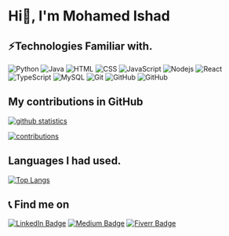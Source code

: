 # Hi👋, I'm Mohamed Ishad

## ⚡Technologies Familiar with.
![Python](https://img.shields.io/badge/-python-white?style=for-the-badge&labelColor=000000&logo=python)
![Java](https://img.shields.io/badge/-java-white?style=for-the-badge&labelColor=000000&logo=java)
![HTML](https://img.shields.io/badge/-html-white?style=for-the-badge&labelColor=000000&logo=html5)
![CSS](https://img.shields.io/badge/-css-white?style=for-the-badge&labelColor=000000&logo=css3)
![JavaScript](https://img.shields.io/badge/-JavaScript-white?style=for-the-badge&labelColor=000000&logo=javascript)
![Nodejs](https://img.shields.io/badge/-Nodejs-white?style=for-the-badge&labelColor=000000&logo=Node.js)
![React](https://img.shields.io/badge/-React-white?style=for-the-badge&labelColor=000000&logo=react)
![TypeScript](https://img.shields.io/badge/-TypeScript-white?style=for-the-badge&labelColor=000000&logo=typescript)
![MySQL](https://img.shields.io/badge/-MySQL-white?style=for-the-badge&labelColor=000000&logo=mysql)
![Git](https://img.shields.io/badge/-Git-white?style=for-the-badge&labelColor=000000&logo=git)
![GitHub](https://img.shields.io/badge/-GitHub-white?style=for-the-badge&labelColor=000000&logo=github)
![GitHub](https://img.shields.io/badge/-Laravel-white?style=for-the-badge&labelColor=000000&logo=laravel)
## My contributions in GitHub
[![github statistics](https://github-readme-stats.vercel.app/api?username=Ishad-M-I-M&include_all_commits=true&count_private=true&show_icons=true)](https://github-readme-stats.vercel.app/api?username=Ishad-M-I-M&include_all_commits=true&count_private=true&show_icons=true)

[![contributions](https://github-readme-streak-stats.herokuapp.com/?user=Ishad-M-I-M)](https://github-readme-streak-stats.herokuapp.com/?user=Ishad-M-I-M)


## Languages I had used.
[![Top Langs](https://github-readme-stats.vercel.app/api/top-langs/?username=Ishad-M-I-M&layout=compact&langs_count=8)](https://github-readme-stats.vercel.app/api/top-langs/?username=Ishad-M-I-M&layout=compact&langs_count=8)

## 📞 Find me on
[![LinkedIn Badge](https://img.shields.io/badge/-Mohamed%20Ishad-yellow?style=square&labelColor=ffffff&logo=LinkedIn&logoColor=blue)](https://www.linkedin.com/in/mohamed-ishad-532b28198)
[![Medium Badge](https://img.shields.io/badge/-@ishadijaz-green?style=square&labelColor=ffffff&logo=Medium&logoColor=black)](https://medium.com/@ishadijaz)
[![Fiverr Badge](https://img.shields.io/badge/-mohamedishad-orange?style=square&labelColor=ffffff&logo=fiverr)](https://www.fiverr.com/mohamedishad)
